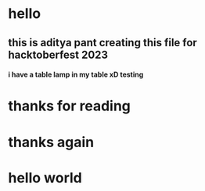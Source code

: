 # hello

## this is aditya pant creating this file for **hacktoberfest 2023**

#### i have a table lamp in my table xD **testing**

# thanks for reading

# thanks again

# hello world
